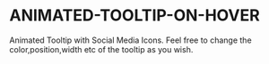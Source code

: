 # ANIMATED-TOOLTIP-ON-HOVER
Animated Tooltip with Social Media Icons. Feel free to change the color,position,width etc of the tooltip as you wish.

